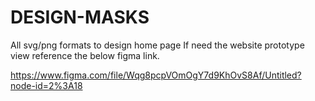 # DESIGN-MASKS
All svg/png formats to design home page
 If need the website prototype view reference the below figma link.
 
 https://www.figma.com/file/Wqg8pcpVOmOgY7d9KhOvS8Af/Untitled?node-id=2%3A18
